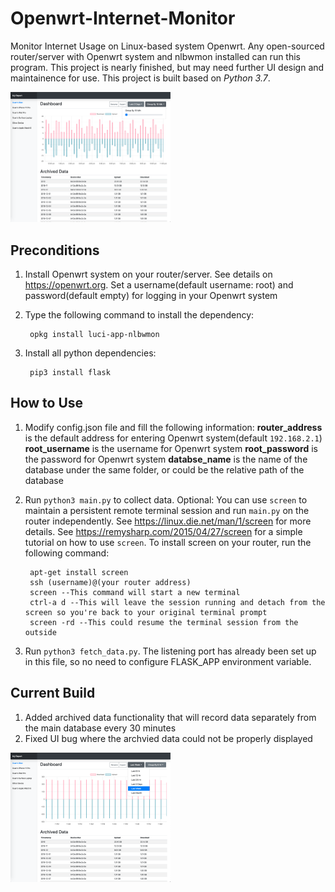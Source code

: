 # Openwrt-Internet-Monitor
Monitor Internet Usage on Linux-based system Openwrt.
Any open-sourced router/server with Openwrt system and nlbwmon installed can run this program.
This project is nearly finished, but may need further UI design and maintainence for use.
This project is built based on *Python 3.7*.

<img src="demo/demo1.png" alt="Openwrt-internet-monitor" style="width:256px;height:auto">

## Preconditions
1. Install Openwrt system on your router/server. See details on https://openwrt.org. Set a username(default username: root) and password(default empty) for logging in your Openwrt system

2. Type the following command to install the dependency:

        opkg install luci-app-nlbwmon

3. Install all python dependencies:

        pip3 install flask

## How to Use
1. Modify config.json file and fill the following information:
    **router_address** is the default address for entering Openwrt system(default `192.168.2.1`)
    **root_username** is the username for Openwrt system
    **root_password** is the password for Openwrt system
    **databse_name** is the name of the database under the same folder, or could be the relative path of the database

2. Run `python3 main.py` to collect data. 
Optional: You can use `screen` to maintain a persistent remote terminal session and run `main.py` on the router independently. See https://linux.die.net/man/1/screen for more details. See https://remysharp.com/2015/04/27/screen for a simple tutorial on how to use `screen`. To install screen on your router, run the following command:

        apt-get install screen
        ssh (username)@(your router address)
        screen --This command will start a new terminal
        ctrl-a d --This will leave the session running and detach from the screen so you're back to your original terminal prompt
        screen -rd --This could resume the terminal session from the outside

3. Run `python3 fetch_data.py`. The listening port has already been set up in this file, so no need to configure FLASK_APP environment variable.

## Current Build
1. Added archived data functionality that will record data separately from the main database every 30 minutes
2. Fixed UI bug where the archvied data could not be properly displayed

<img src="demo/demo2.png" alt="Openwrt-internet-monitor" style="width:256px;height:auto">
